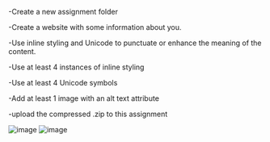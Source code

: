 -Create a new assignment folder 

-Create a website with some information about you.

-Use inline styling and Unicode to punctuate or enhance the meaning of the content.

-Use at least 4 instances of inline styling

-Use at least 4 Unicode symbols

-Add at least 1 image with an alt text attribute

-upload the compressed .zip to this assignment 

![image](https://github.com/lillyhewitt/HTML-CSS/assets/70710764/0f4f5463-6f03-4568-b58a-dfea41511eaf)
![image](https://github.com/lillyhewitt/HTML-CSS/assets/70710764/80780686-9957-430c-aa47-d529231c0441)
